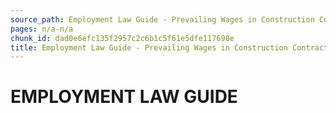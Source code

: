 ```yaml
---
source_path: Employment Law Guide - Prevailing Wages in Construction Contracts.md
pages: n/a-n/a
chunk_id: dad0e6efc135f2957c2c6b1c5f61e5dfe117698e
title: Employment Law Guide - Prevailing Wages in Construction Contracts
---
```

# EMPLOYMENT LAW GUIDE
